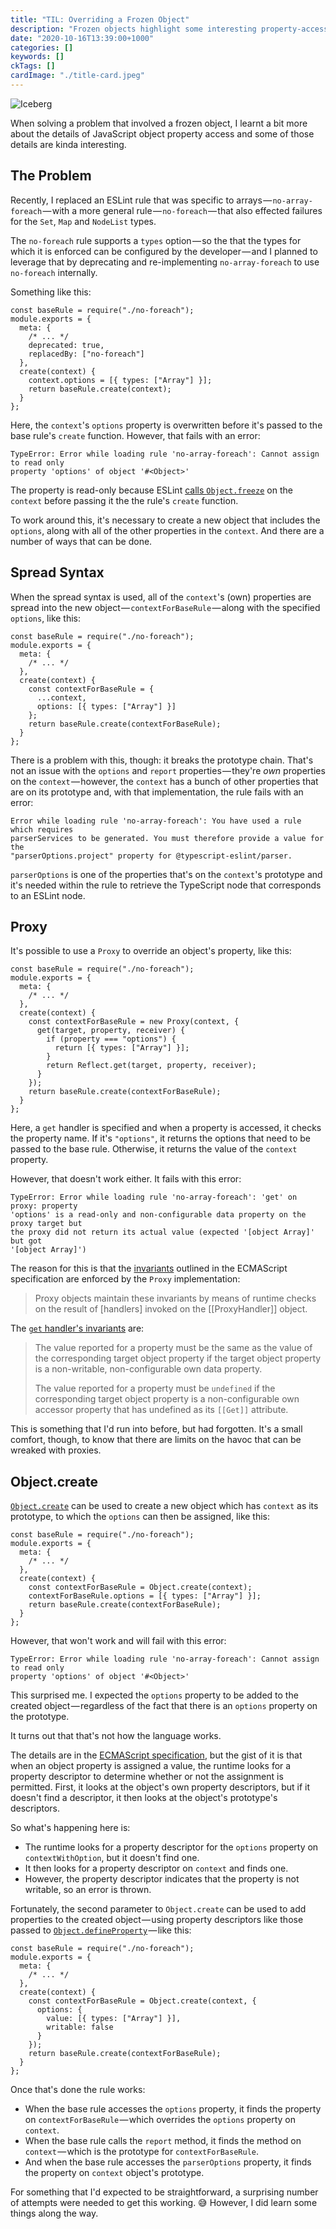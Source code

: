 ```yaml
---
title: "TIL: Overriding a Frozen Object"
description: "Frozen objects highlight some interesting property-access details"
date: "2020-10-16T13:39:00+1000"
categories: []
keywords: []
ckTags: []
cardImage: "./title-card.jpeg"
---
```


![Iceberg](title.jpeg "Photo by Annie Spratt on Unsplash")

When solving a problem that involved a frozen object, I learnt a bit more about the details of JavaScript object property access and some of those details are kinda interesting.

## The Problem

Recently, I replaced an ESLint rule that was specific to arrays — `no-array-foreach` — with a more general rule — `no-foreach` — that also effected failures for the `Set`, `Map` and `NodeList` types.

The `no-foreach` rule supports a `types` option — so the that the types for which it is enforced can be configured by the developer — and I planned to leverage that by deprecating and re-implementing `no-array-foreach` to use `no-foreach` internally.

Something like this:

```js{8-11}
const baseRule = require("./no-foreach");
module.exports = {
  meta: {
    /* ... */
    deprecated: true,
    replacedBy: ["no-foreach"]
  },
  create(context) {
    context.options = [{ types: ["Array"] }];
    return baseRule.create(context);
  }
};
```

Here, the `context`'s `options` property is overwritten before it's passed to the base rule's `create` function. However, that fails with an error:

```text
TypeError: Error while loading rule 'no-array-foreach': Cannot assign to read only
property 'options' of object '#<Object>'
```

The property is read-only because ESLint [calls `Object.freeze`](https://github.com/eslint/eslint/blob/82669fa66670a00988db5b1d10fe8f3bf30be84e/lib/linter/linter.js#L893-L929) on the `context` before passing it the the rule's `create` function.

To work around this, it's necessary to create a new object that includes the `options`, along with all of the other properties in the `context`. And there are a number of ways that can be done.

## Spread Syntax

When the spread syntax is used, all of the `context`'s (own) properties are spread into the new object — `contextForBaseRule` — along with the specified `options`, like this:

```js{6-12}
const baseRule = require("./no-foreach");
module.exports = {
  meta: {
    /* ... */
  },
  create(context) {
    const contextForBaseRule = {
      ...context,
      options: [{ types: ["Array"] }]
    };
    return baseRule.create(contextForBaseRule);
  }
};
```

There is a problem with this, though: it breaks the prototype chain. That's not an issue with the `options` and `report` properties — they're _own_ properties on the `context` — however, the `context` has a bunch of other properties that are on its prototype and, with that implementation, the rule fails with an error:

```text
Error while loading rule 'no-array-foreach': You have used a rule which requires
parserServices to be generated. You must therefore provide a value for the
"parserOptions.project" property for @typescript-eslint/parser.
```

`parserOptions` is one of the properties that's on the `context`'s prototype and it's needed within the rule to retrieve the TypeScript node that corresponds to an ESLint node.

## Proxy

It's possible to use a `Proxy` to override an object's property, like this:

```js{6-16}
const baseRule = require("./no-foreach");
module.exports = {
  meta: {
    /* ... */
  },
  create(context) {
    const contextForBaseRule = new Proxy(context, {
      get(target, property, receiver) {
        if (property === "options") {
          return [{ types: ["Array"] }];
        }
        return Reflect.get(target, property, receiver);
      }
    });
    return baseRule.create(contextForBaseRule);
  }
};
```

Here, a `get` handler is specified and when a property is accessed, it checks the property name. If it's `"options"`, it returns the options that need to be passed to the base rule. Otherwise, it returns the value of the `context` property.

However, that doesn't work either. It fails with this error:

```text
TypeError: Error while loading rule 'no-array-foreach': 'get' on proxy: property
'options' is a read-only and non-configurable data property on the proxy target but
the proxy did not return its actual value (expected '[object Array]' but got
'[object Array]')
```

The reason for this is that the [invariants](https://www.ecma-international.org/ecma-262/11.0/index.html#sec-invariants-of-the-essential-internal-methods) outlined in the ECMAScript specification are enforced by the `Proxy` implementation:

> Proxy objects maintain these invariants by means of runtime checks on the result of [handlers] invoked on the [[ProxyHandler]] object.

The [`get` handler's invariants](https://developer.mozilla.org/en-US/docs/Web/JavaScript/Reference/Global_Objects/Proxy/Proxy/get#Invariants) are:

> The value reported for a property must be the same as the value of the corresponding target object property if the target object property is a non-writable, non-configurable own data property.
>
> The value reported for a property must be `undefined` if the corresponding target object property is a non-configurable own accessor property that has undefined as its `[[Get]]` attribute.

This is something that I'd run into before, but had forgotten. It's a small comfort, though, to know that there are limits on the havoc that can be wreaked with proxies.

## Object.create

[`Object.create`](https://developer.mozilla.org/en-US/docs/Web/JavaScript/Reference/Global_Objects/Object/create) can be used to create a new object which has `context` as its prototype, to which the `options` can then be assigned, like this:

```js{6-10}
const baseRule = require("./no-foreach");
module.exports = {
  meta: {
    /* ... */
  },
  create(context) {
    const contextForBaseRule = Object.create(context);
    contextForBaseRule.options = [{ types: ["Array"] }];
    return baseRule.create(contextForBaseRule);
  }
};
```

However, that won't work and will fail with this error:

```text
TypeError: Error while loading rule 'no-array-foreach': Cannot assign to read only
property 'options' of object '#<Object>'
```

This surprised me. I expected the `options` property to be added to the created object — regardless of the fact that there is an `options` property on the prototype.

It turns out that that's not how the language works.

The details are in the [ECMAScript specification](https://www.ecma-international.org/ecma-262/11.0/index.html#sec-ordinary-object-internal-methods-and-internal-slots-set-p-v-receiver), but the gist of it is that when an object property is assigned a value, the runtime looks for a property descriptor to determine whether or not the assignment is permitted. First, it looks at the object's own property descriptors, but if it doesn't find a descriptor, it then looks at the object's prototype's descriptors.

So what's happening here is:

- The runtime looks for a property descriptor for the `options` property on `contextWithOption`, but it doesn't find one.
- It then looks for a property descriptor on `context` and finds one.
- However, the property descriptor indicates that the property is not writable, so an error is thrown.

Fortunately, the second parameter to `Object.create` can be used to add properties to the created object — using property descriptors like those passed to [`Object.defineProperty`](https://developer.mozilla.org/en-US/docs/Web/JavaScript/Reference/Global_Objects/Object/defineProperty) — like this:

```js{6-14}
const baseRule = require("./no-foreach");
module.exports = {
  meta: {
    /* ... */
  },
  create(context) {
    const contextForBaseRule = Object.create(context, {
      options: {
        value: [{ types: ["Array"] }],
        writable: false
      }
    });
    return baseRule.create(contextForBaseRule);
  }
};
```

Once that's done the rule works:

- When the base rule accesses the `options` property, it finds the property on `contextForBaseRule` — which overrides the `options` property on `context`.
- When the base rule calls the `report` method, it finds the method on `context` — which is the prototype for `contextForBaseRule`.
- And when the base rule accesses the `parserOptions` property, it finds the property on `context` object's prototype.

For something that I'd expected to be straightforward, a surprising number of attempts were needed to get this working. 😅 However, I did learn some things along the way.
